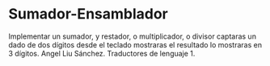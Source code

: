 # Sumador-Ensamblador
Implementar un sumador, y restador, o multiplicador, o divisor captaras un dado de dos dígitos desde el teclado mostraras el resultado lo mostraras en 3 dígitos. Angel Liu Sánchez. Traductores de lenguaje 1.
